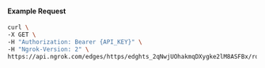 <!-- Code generated for API Clients. DO NOT EDIT. -->

#### Example Request

```bash
curl \
-X GET \
-H "Authorization: Bearer {API_KEY}" \
-H "Ngrok-Version: 2" \
https://api.ngrok.com/edges/https/edghts_2qNwjUOhakmqDXygke2lM8ASFBx/routes/edghtsrt_2qNwjTiyLERhGKjB1Y6UedPeMTs/oidc
```
